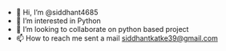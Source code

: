 - 👋 Hi, I’m @siddhant4685
- 👀 I’m interested in Python
- 💞️ I’m looking to collaborate on python based  project
- 📫 How to reach me sent a mail siddhantkatke39@gmail.com

<!---
siddhant4685/siddhant4685 is a ✨ special ✨ repository because its `README.md` (this file) appears on your GitHub profile.
You can click the Preview link to take a look at your changes.
--->
